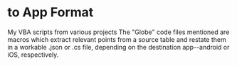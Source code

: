 # to App Format
My VBA scripts from various projects
The "Globe" code files mentioned are macros which extract relevant points from a source table and restate them in a workable .json or .cs file, depending on the destination app--android or iOS, respectively.
